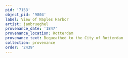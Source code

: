 ```yaml
---
pid: '7153'
object_pid: '9804'
label: View of Naples Harbor
artist: janbrueghel
provenance_date: '1847'
provenance_location: Rotterdam
provenance_text: Bequeathed to the City of Rotterdam
collection: provenance
order: '2439'
---
```

